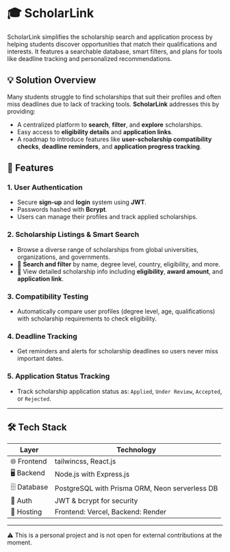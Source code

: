 # 🎓 **ScholarLink**

ScholarLink simplifies the scholarship search and application process by helping students discover opportunities that match their qualifications and interests. It features a searchable database, smart filters, and plans for tools like deadline tracking and personalized recommendations.

## 💡 **Solution Overview**

Many students struggle to find scholarships that suit their profiles and often miss deadlines due to lack of tracking tools. **ScholarLink** addresses this by providing:

- A centralized platform to **search**, **filter**, and **explore** scholarships.
- Easy access to **eligibility details** and **application links**.
- A roadmap to introduce features like **user-scholarship compatibility checks**, **deadline reminders**, and **application progress tracking**.

## 🚀 **Features**

### 1. User Authentication

- Secure **sign-up** and **login** system using **JWT**.
- Passwords hashed with **Bcrypt**.
- Users can manage their profiles and track applied scholarships.

### 2. Scholarship Listings & Smart Search

- Browse a diverse range of scholarships from global universities, organizations, and governments.
- 🔎 **Search and filter** by name, degree level, country, eligibility, and more.
- 📄 View detailed scholarship info including **eligibility**, **award amount**, and **application link**.

### 3. Compatibility Testing

- Automatically compare user profiles (degree level, age, qualifications) with scholarship requirements to check eligibility.

### 4. Deadline Tracking

- Get reminders and alerts for scholarship deadlines so users never miss important dates.

### 5. Application Status Tracking

- Track scholarship application status as: `Applied`, `Under Review`, `Accepted`, or `Rejected`.

---

## 🛠️ **Tech Stack**

| Layer       | Technology                                     |
| ----------- | ---------------------------------------------- |
| 🌐 Frontend | tailwincss, React.js                           |
| 🖥 Backend   | Node.js with Express.js                        |
| 🗄 Database  | PostgreSQL with Prisma ORM, Neon serverless DB |
| 🔐 Auth     | JWT & bcrypt for security                      |
| 🚀 Hosting  | Frontend: Vercel, Backend: Render              |

---

⚠️ This is a personal project and is not open for external contributions at the moment.
